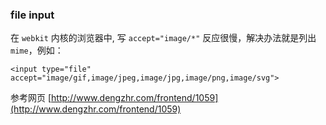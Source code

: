 ### file input

在 `webkit` 内核的浏览器中, 写 `accept="image/*"` 反应很慢，解决办法就是列出 `mime`，例如：

`<input type="file" accept="image/gif,image/jpeg,image/jpg,image/png,image/svg">`

参考网页 [http://www.dengzhr.com/frontend/1059](http://www.dengzhr.com/frontend/1059)
